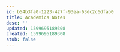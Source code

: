 ```yaml
---
id: b54b3fa0-1223-427f-93ea-63dc2c6dfab0
title: Academics Notes
desc: ''
updated: 1599695189308
created: 1599695189308
stub: false
---
```



